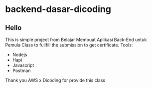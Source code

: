 # backend-dasar-dicoding

## Hello
This is simple project from Belajar Membuat Aplikasi Back-End untuk Pemula Class to fullfill the submission to get certificate.
Tools:
- Nodejs
- Hapi
- Javascript
- Postman

Thank you AWS x Dicoding for provide this class
